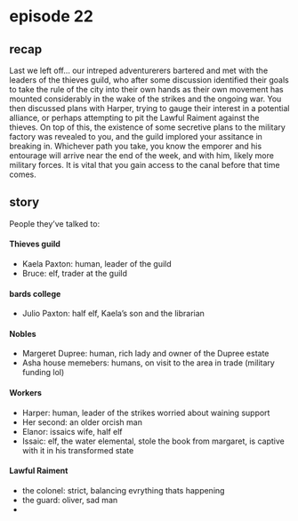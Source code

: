 # episode 22

## recap

Last we left off… our intreped adventurerers bartered and met with the leaders of the thieves guild, who after some discussion identified their goals to take the rule of the city into their own hands as their own movement has mounted considerably in the wake of the strikes and the ongoing war. You then discussed plans with Harper, trying to gauge their interest in a potential alliance, or perhaps attempting to pit the Lawful Raiment against the thieves. On top of this, the existence of some secretive plans to the military factory was revealed to you, and the guild implored your assitance in breaking in. Whichever path you take, you know the emporer and his entourage will arrive near the end of the week, and with him, likely more military forces. It is vital that you gain access to the canal before that time comes. 



## story

People they’ve talked to:

#### Thieves guild

- Kaela Paxton: human, leader of the guild
- Bruce: elf, trader at the guild

#### bards college

- Julio Paxton: half elf, Kaela’s son and the librarian

#### Nobles

- Margeret Dupree: human, rich lady and owner of the Dupree estate
- Asha house memebers: humans, on visit to the area in trade (military funding lol)

#### Workers

- Harper: human, leader of the strikes worried about waining support
- Her second: an older orcish man
- Elanor: issaics wife, half elf
- Issaic: elf, the water elemental, stole the book from margaret, is captive with it in his transformed state

#### Lawful Raiment

- the colonel: strict, balancing evrything thats happening
- the guard: oliver, sad man
- 